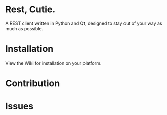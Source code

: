# Rest, Cutie.
A REST client written in Python and Qt, designed to stay out of your way as much as possible.

# Installation
View the Wiki for installation on your platform.

# Contribution

# Issues
